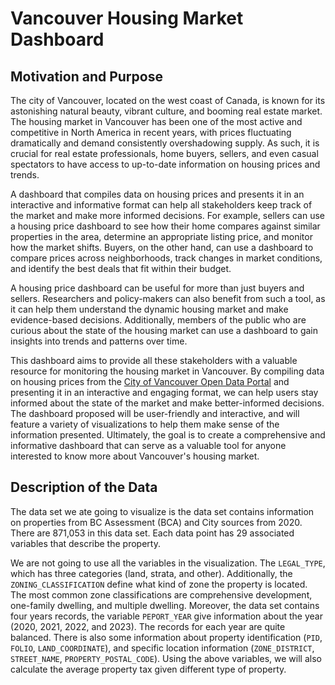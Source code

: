 # Vancouver Housing Market Dashboard

## Motivation and Purpose

The city of Vancouver, located on the west coast of Canada, is known for its astonishing natural beauty, vibrant culture, and booming real estate market. The housing market in Vancouver has been one of the most active and competitive in North America in recent years, with prices fluctuating dramatically and demand consistently overshadowing supply. As such, it is crucial for real estate professionals, home buyers, sellers, and even casual spectators to have access to up-to-date information on housing prices and trends.

A dashboard that compiles data on housing prices and presents it in an interactive and informative format can help all stakeholders keep track of the market and make more informed decisions. For example, sellers can use a housing price dashboard to see how their home compares against similar properties in the area, determine an appropriate listing price, and monitor how the market shifts. Buyers, on the other hand, can use a dashboard to compare prices across neighborhoods, track changes in market conditions, and identify the best deals that fit within their budget.

A housing price dashboard can be useful for more than just buyers and sellers. Researchers and policy-makers can also benefit from such a tool, as it can help them understand the dynamic housing market and make evidence-based decisions. Additionally, members of the public who are curious about the state of the housing market can use a dashboard to gain insights into trends and patterns over time.

This dashboard aims to provide all these stakeholders with a valuable resource for monitoring the housing market in Vancouver. By compiling data on housing prices from the [City of Vancouver Open Data Portal](https://opendata.vancouver.ca/explore/dataset/property-tax-report/table/?sort=-tax_assessment_year) and presenting it in an interactive and engaging format, we can help users stay informed about the state of the market and make better-informed decisions. The dashboard proposed will be user-friendly and interactive, and will feature a variety of visualizations to help them make sense of the information presented. Ultimately, the goal is to create a comprehensive and informative dashboard that can serve as a valuable tool for anyone interested to know more about Vancouver's housing market.

## Description of the Data

The data set we ate going to visualize is the data set contains information on properties from BC Assessment (BCA) and City sources from 2020. There are 871,053 in this data set. Each data point has 29 associated variables that describe the property.

We are not going to use all the variables in the visualization. The `LEGAL_TYPE`, which has three categories (land, strata, and other). Additionally, the `ZONING_CLASSIFICATION` define what kind of zone the property is located. The most common zone classifications are comprehensive development, one-family dwelling, and multiple dwelling. Moreover, the data set contains four years records, the variable `PEPORT_YEAR` give information about the year (2020, 2021, 2022, and 2023). The records for each year are quite balanced. There is also some information about property identification (`PID`, `FOLIO`, `LAND_COORDINATE`), and specific location information (`ZONE_DISTRICT`, `STREET_NAME`, `PROPERTY_POSTAL_CODE`). Using the above variables, we will also calculate the average property tax given different type of property.